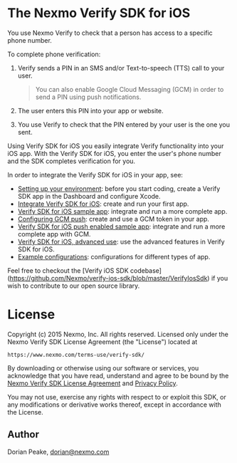 The Nexmo Verify SDK for iOS
============

You use Nexmo Verify to check that a person has access to a specific phone number.

To complete phone verification:

1. Verify sends a PIN in an SMS and/or Text-to-speech (TTS) call to your user.

    > You can also enable Google Cloud Messaging (GCM) in order to send a PIN using push notifications.

2. The user enters this PIN into your app or website.
3. You use Verify to check that the PIN entered by your user is the one you sent.

Using Verify SDK for iOS you easily integrate Verify functionality into your iOS app. With the Verify SDK for iOS, you enter the user's phone number and the SDK completes verification for you.

In order to integrate the Verify SDK for iOS in your app, see:
* [Setting up your environment](https://docs.nexmo.com/verify/verify-sdk-for-iOS/prerequisites): before you start coding, create a Verify SDK app in the Dashboard and configure Xcode.
* [Integrate Verify SDK for iOS](https://docs.nexmo.com/verify/verify-sdk-for-iOS/integration): create and run your first app.
* [Verify SDK for iOS sample app](https://docs.nexmo.com/verify/verify-sdk-for-iOS/verify-sample): integrate and run a more complete app.
* [Configuring GCM push](https://docs.nexmo.com/verify/verify-sdk-for-iOS/integrating-gcm-push): create and use a GCM token in your app.
* [Verify SDK for iOS push enabled sample app](https://docs.nexmo.com/verify/verify-sdk-for-iOS/verify-push-sample): integrate and run a more complete app with GCM.
* [Verify SDK for iOS, advanced use](https://docs.nexmo.com/verify/verify-sdk-for-iOS/advanced): use the advanced features in Verify SDK for iOS.
* [Example configurations](https://docs.nexmo.com/verify/verify-sdk-for-iOS/example-configurations): configurations for different types of app.

Feel free to checkout the [Verify iOS SDK codebase] (https://github.com/Nexmo/verify-ios-sdk/blob/master/VerifyIosSdk) if you wish to contribute to our open source library.

License
=======

Copyright (c) 2015 Nexmo, Inc.
All rights reserved.
Licensed only under the Nexmo Verify SDK License Agreement (the "License") located at

	https://www.nexmo.com/terms-use/verify-sdk/

By downloading or otherwise using our software or services, you acknowledge
that you have read, understand and agree to be bound by the
[Nexmo Verify SDK License Agreement][1] and [Privacy Policy][2].

You may not use, exercise any rights with respect to or exploit this SDK,
or any modifications or derivative works thereof, except in accordance with the License.

 [1]: https://www.nexmo.com/terms-use/verify-sdk/
 [2]: https://www.nexmo.com/privacy-policy/

## Author

Dorian Peake, dorian@nexmo.com
